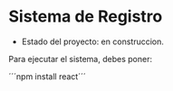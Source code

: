 <h1> Sistema de Registro</h1>

- Estado del proyecto: en construccion.

Para ejecutar el sistema, debes poner:

´´´npm install react´´´
